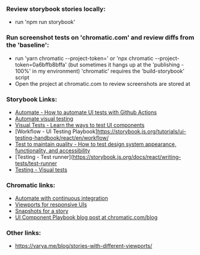 ### Review storybook stories locally:
- run 'npm run storybook'

### Run screenshot tests on 'chromatic.com' and review diffs from the 'baseline':
- run 'yarn chromatic --project-token=<project token from chromatic.com>' or 'npx chromatic --project-token=0a6bffb8bffa' (but sometimes it hangs up at the 'publishing - 100%' in my environment)
  'chromatic' requires the 'build-storybook' script
- Open the <project token> project at chromatic.com to review screenshots are stored at 

### Storybook Links:
- [Automate - How to automate UI tests with Github Actions](https://storybook.js.org/tutorials/ui-testing-handbook/react/en/automate/)
- [Automate visual testing](https://storybook.js.org/tutorials/visual-testing-handbook/react/en/automate/)
- [Visual Tests - Learn the ways to test UI components](https://storybook.js.org/tutorials/intro-to-storybook/react/en/test/)
- [Workflow - UI Testing Playbook]https://storybook.js.org/tutorials/ui-testing-handbook/react/en/workflow/
- [Test to maintain quality - How to test design system appearance, functionality, and accessibility](https://storybook.js.org/tutorials/design-systems-for-developers/react/en/test/)
- [Testing - Test runner](https://storybook.js.org/docs/react/writing-tests/test-runner
- [Testing - Visual tests](https://storybook.js.org/docs/react/writing-tests/visual-testing)

### Chromatic links:
- [Automate with continuous integration](https://www.chromatic.com/docs/ci)
- [Viewports for responsive UIs](https://www.chromatic.com/docs/viewports)
- [Snapshots for a story](https://www.chromatic.com/docs/snapshots)
- [UI Component Playbook blog post at chromatic.com/blog](https://www.chromatic.com/blog/ui-component-playbook/)

### Other links:
- https://varya.me/blog/stories-with-different-viewports/
